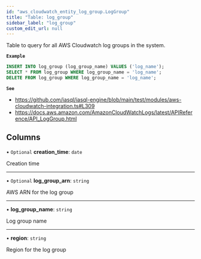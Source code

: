 ```yaml
---
id: "aws_cloudwatch_entity_log_group.LogGroup"
title: "Table: log_group"
sidebar_label: "log_group"
custom_edit_url: null
---
```


Table to query for all AWS Cloudwatch log groups in the system.

**`Example`**

```sql
INSERT INTO log_group (log_group_name) VALUES ('log_name');
SELECT * FROM log_group WHERE log_group_name = 'log_name';
DELETE FROM log_group WHERE log_group_name = 'log_name';
```

**`See`**

 - https://github.com/iasql/iasql-engine/blob/main/test/modules/aws-cloudwatch-integration.ts#L309
 - https://docs.aws.amazon.com/AmazonCloudWatchLogs/latest/APIReference/API_LogGroup.html

## Columns

• `Optional` **creation\_time**: `date`

Creation time

___

• `Optional` **log\_group\_arn**: `string`

AWS ARN for the log group

___

• **log\_group\_name**: `string`

Log group name

___

• **region**: `string`

Region for the log group
